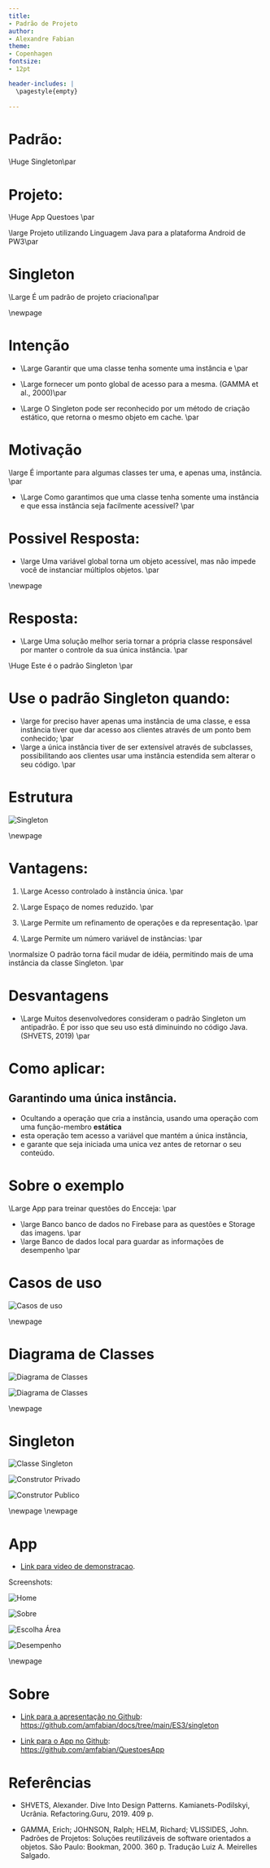 ```yaml
---
title:
- Padrão de Projeto
author:
- Alexandre Fabian
theme:
- Copenhagen
fontsize:
- 12pt

header-includes: |
  \pagestyle{empty}  
 
---
```


# Padrão:

\Huge Singleton\par


# Projeto:

\Huge App Questoes \par
  
  
\large Projeto utilizando Linguagem Java para a plataforma Android de PW3\par

# Singleton

\Large É um padrão de projeto criacional\par

\newpage

# Intenção

- \Large Garantir que uma classe tenha somente uma instância e  \par
   

- \Large fornecer um ponto global de acesso para a mesma. (GAMMA et al., 2000)\par

- \Large O Singleton pode ser reconhecido por um método de criação estático, que retorna o mesmo objeto em cache. \par


# Motivação
\large É importante para algumas classes ter uma, e apenas uma, instância.   \par  
   
- \Large Como garantimos que uma classe tenha somente uma instância e que essa instância seja facilmente acessível?   \par

# Possivel Resposta:
- \large Uma variável global torna um objeto acessível, mas não impede você de instanciar múltiplos objetos.   \par  

\newpage

# Resposta:
- \Large Uma solução melhor seria tornar a própria classe responsável por manter o controle da sua única instância.   \par  
   
 \Huge Este é o padrão Singleton   \par  
   
# Use o padrão Singleton quando:

- \large for preciso haver apenas uma instância de uma classe, e essa instância tiver que dar acesso aos clientes através de um ponto bem conhecido; \par  
- \large a única instância tiver de ser extensível através de subclasses, possibilitando aos clientes usar uma instância estendida sem alterar o seu código. \par

# Estrutura

![Singleton](estrutura.png)


\newpage

# Vantagens:

1. \Large Acesso controlado à instância única. \par  
  

2. \Large Espaço de nomes reduzido. \par
  

3. \Large Permite um refinamento de operações e da representação. \par


4. \Large Permite um número variável de instâncias: \par  
   
  \normalsize O padrão torna fácil mudar de idéia, permitindo mais de uma instância da classe Singleton. \par  

# Desvantagens

- \Large Muitos desenvolvedores consideram o padrão Singleton um antipadrão. É por isso que seu uso está diminuindo no código Java. (SHVETS, 2019) \par

# Como aplicar:
## Garantindo uma única instância.
- Ocultando a operação que cria a instância, usando uma operação com  uma função-membro **estática**
- esta operação tem acesso a variável que mantém a única instância,
- e garante que seja iniciada uma unica vez antes de retornar o seu conteúdo.
  

# Sobre o exemplo

\Large App para treinar questões do Encceja:  \par
- \large Banco banco de dados no Firebase para as questões e Storage das imagens. \par
- \large Banco de dados local para guardar as informações de desempenho \par

# Casos de uso

![Casos de uso](casosUso.png)

\newpage
# Diagrama de Classes

![Diagrama de Classes](DiagramaClasses0.png)



![Diagrama de Classes](DiagramaClasses1.png)

\newpage
# Singleton
![Classe Singleton](classSingleton.png)

![Construtor Privado](privateConstrutor.png)

![Construtor Publico](getInstance.png)

\newpage
\newpage
# App

- [Link para video de demonstracao](https://github.com/amfabian/docs/tree/main/ES3/singleton/demo.mp4).

Screenshots:  

![Home](home.png)

![Sobre](sobre.png)

![Escolha Área](escolhaArea.png)

![Desempenho](desempenho.png)

\newpage
# Sobre

- [Link para a apresentação no Github](https://github.com/amfabian/docs/tree/main/ES3/singleton):  
https://github.com/amfabian/docs/tree/main/ES3/singleton

- [Link para o App no Github](https://github.com/amfabian/QuestoesApp):  
https://github.com/amfabian/QuestoesApp  

# Referências


- SHVETS, Alexander. Dive Into Design Patterns. Kamianets-Podilskyi, Ucrânia. Refactoring.Guru, 2019. 409 p.

- GAMMA, Erich; JOHNSON, Ralph; HELM, Richard; VLISSIDES, John. Padrões de Projetos: Soluções reutilizáveis de software orientados a objetos. São Paulo: Bookman, 2000. 360 p. Tradução Luiz A. Meirelles Salgado.